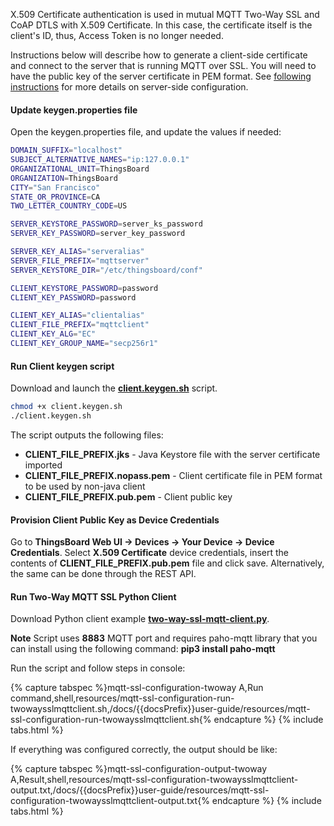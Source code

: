 X.509 Certificate authentication is used in mutual MQTT Two-Way SSL and CoAP DTLS with X.509 Certificate. 
In this case, the certificate itself is the client's  ID, thus, Access Token is no longer needed.

Instructions below will describe how to generate a client-side certificate and connect to the server that is running MQTT over SSL.
You will need to have the public key of the server certificate in PEM format.
See [following instructions](/docs/{{docsPrefix}}user-guide/mqtt-over-ssl/#self-signed-certificate-generation) for more details on server-side configuration.

#### Update keygen.properties file

Open the keygen.properties file, and update the values if needed:

```bash
DOMAIN_SUFFIX="localhost"
SUBJECT_ALTERNATIVE_NAMES="ip:127.0.0.1"
ORGANIZATIONAL_UNIT=ThingsBoard
ORGANIZATION=ThingsBoard
CITY="San Francisco"
STATE_OR_PROVINCE=CA
TWO_LETTER_COUNTRY_CODE=US

SERVER_KEYSTORE_PASSWORD=server_ks_password
SERVER_KEY_PASSWORD=server_key_password

SERVER_KEY_ALIAS="serveralias"
SERVER_FILE_PREFIX="mqttserver"
SERVER_KEYSTORE_DIR="/etc/thingsboard/conf"

CLIENT_KEYSTORE_PASSWORD=password
CLIENT_KEY_PASSWORD=password

CLIENT_KEY_ALIAS="clientalias"
CLIENT_FILE_PREFIX="mqttclient"
CLIENT_KEY_ALG="EC"
CLIENT_KEY_GROUP_NAME="secp256r1"
```

#### Run Client keygen script

Download and launch the [**client.keygen.sh**](https://raw.githubusercontent.com/thingsboard/thingsboard/master/tools/src/main/shell/client.keygen.sh) script.

```bash
chmod +x client.keygen.sh
./client.keygen.sh
```

The script outputs the following files:

- **CLIENT_FILE_PREFIX.jks** - Java Keystore file with the server certificate imported
- **CLIENT_FILE_PREFIX.nopass.pem** - Client certificate file in PEM format to be used by non-java client
- **CLIENT_FILE_PREFIX.pub.pem** - Client public key

#### Provision Client Public Key as Device Credentials

Go to **ThingsBoard Web UI -> Devices -> Your Device -> Device Credentials**. Select **X.509 Certificate** device credentials, insert the contents of  **CLIENT_FILE_PREFIX.pub.pem** file and click save.
Alternatively, the same can be done through the REST API.

#### Run Two-Way MQTT SSL Python Client

Download Python client example [**two-way-ssl-mqtt-client.py**](/docs/{{docsPrefix}}user-guide/resources/mqtt-over-ssl/two-way-ssl-mqtt-client.py).

**Note** Script uses **8883** MQTT port and requires paho-mqtt library that you can install using the following command: **pip3 install paho-mqtt**

Run the script and follow steps in console:

{% capture tabspec %}mqtt-ssl-configuration-twoway
A,Run command,shell,resources/mqtt-ssl-configuration-run-twowaysslmqttclient.sh,/docs/{{docsPrefix}}user-guide/resources/mqtt-ssl-configuration-run-twowaysslmqttclient.sh{% endcapture %}
{% include tabs.html %}

If everything was configured correctly, the output should be like:

{% capture tabspec %}mqtt-ssl-configuration-output-twoway
A,Result,shell,resources/mqtt-ssl-configuration-twowaysslmqttclient-output.txt,/docs/{{docsPrefix}}user-guide/resources/mqtt-ssl-configuration-twowaysslmqttclient-output.txt{% endcapture %}
{% include tabs.html %}
